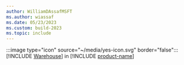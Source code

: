 ```yaml
---
author: WilliamDAssafMSFT
ms.author: wiassaf
ms.date: 05/23/2023
ms.custom: build-2023
ms.topic: include
---
```

:::image type="icon" source="~/media/yes-icon.svg" border="false"::: [!INCLUDE [Warehouse](../fabric-dw.md)] in [!INCLUDE [product-name](../../../includes/product-name.md)]
